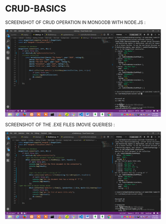 # CRUD-BASICS

SCREENSHOT OF CRUD OPERATION IN MONGODB WITH NODE.JS :

![collection file](./images/movieCollection.png)

SCREENSHOT OF THE .EXE FILES (MOVIE QUERIES) :

![query file](./images/movieQueries.png) 

